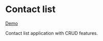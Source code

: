 # Contact list

[Demo](http://finom.github.io/seemple-examples-and-tutorials/contact-list/)

Contact list application with CRUD features.
